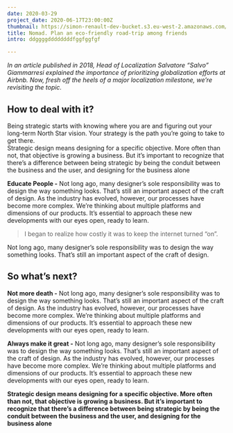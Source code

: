 ```yaml
---
date: 2020-03-29
project_date: 2020-06-17T23:00:00Z
thumbnail: https://simon-renault-dev-bucket.s3.eu-west-2.amazonaws.com/anna-portfolio/hello.png
title: Nomad. Plan an eco-friendly road-trip among friends
intro: ddggggddddddddfggfggfgf

---
```

_In an article published in 2018, Head of Localization Salvatore “Salvo” Giammarresi explained the importance of prioritizing globalization efforts at Airbnb. Now, fresh off the heels of a major localization milestone, we’re revisiting the topic._

## How to deal with it?

Being strategic starts with knowing where you are and figuring out your long-term North Star vision. Your strategy is the path you’re going to take to get there.  
Strategic design means designing for a specific objective. More often than not, that objective is growing a business. But it’s important to recognize that there’s a difference between being strategic by being the conduit between the business and the user, and designing for the business alone

**Educate People -** Not long ago, many designer’s sole responsibility was to design the way something looks. That’s still an important aspect of the craft of design. As the industry has evolved, however, our processes have become more complex. We’re thinking about multiple platforms and dimensions of our products. It’s essential to approach these new developments with our eyes open, ready to learn.

> I began to realize how costly it was to keep the internet turned “on”.

Not long ago, many designer’s sole responsibility was to design the way something looks. That’s still an important aspect of the craft of design.

## So what’s next?

**Not more death -** Not long ago, many designer’s sole responsibility was to design the way something looks. That’s still an important aspect of the craft of design. As the industry has evolved, however, our processes have become more complex. We’re thinking about multiple platforms and dimensions of our products. It’s essential to approach these new developments with our eyes open, ready to learn.

**Always make it great -** Not long ago, many designer’s sole responsibility was to design the way something looks. That’s still an important aspect of the craft of design. As the industry has evolved, however, our processes have become more complex. We’re thinking about multiple platforms and dimensions of our products. It’s essential to approach these new developments with our eyes open, ready to learn.

**Strategic design means designing for a specific objective. More often than not, that objective is growing a business. But it’s important to recognize that there’s a difference between being strategic by being the conduit between the business and the user, and designing for the business alone**